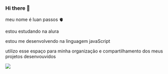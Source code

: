 ### Hi there 👋

meu nome  é luan passos 🫀

estou estudando na alura 

estou me desenvolvendo na linguagem javaScript

utilizo esse espaço para minha organização  e compartilhamento dos meus projetos desenvouvidos 

![](https://media.tenor.com/RSUq8agBH0EAAAAC/kawaii-cinnamoroll.gif)
